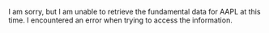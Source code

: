 I am sorry, but I am unable to retrieve the fundamental data for AAPL at this time. I encountered an error when trying to access the information.